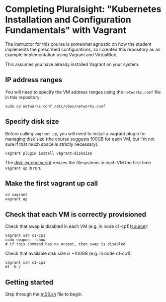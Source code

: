 # Completing Pluralsight: "Kubernetes Installation and Configuration Fundamentals" with Vagrant

The instructor for this course is somewhat agnostic on how the student implements the prescribed configurations, so I created this repository as an example implementation using Vagrant and VirtualBox.

This assumes you have already installed Vagrant on your system.

## IP address ranges
You will need to specify the VM address ranges using the `networks.conf` file in this repository:
```
sudo cp networks.conf /etc/vbox/networks.conf
```

## Specify disk size
Before calling `vagrant up`, you will need to install a vagrant plugin for managing disk size (the course suggests 100GB for each VM, but I'm not sure if that much space is strictly necessary):
```
vagrant plugin install vagrant-disksize
```
The [disk-extend script](vagrant/disk-extend.sh) resizes the filesystems in each VM the first time `vagrant up` is run.

## Make the first vagrant up call

```
cd vagrant
vagrant up
```

## Check that each VM is correctly provisioned

Check that swap is disabled in each VM (e.g. in node c1-cp1)([source][1]):
```
vagrant ssh c1-cp1
sudo swapon --show
# if this command has no output, then swap is disabled
```
Check that available disk size is ~100GB (e.g. in node c1-cp1):
```
vagrant ssh c1-cp1
df -h /
```

## Getting started
Step through the [m03.sh](m03.sh) file to begin. 

[1]: https://unix.stackexchange.com/questions/23072/how-can-i-check-if-swap-is-active-from-the-command-line
